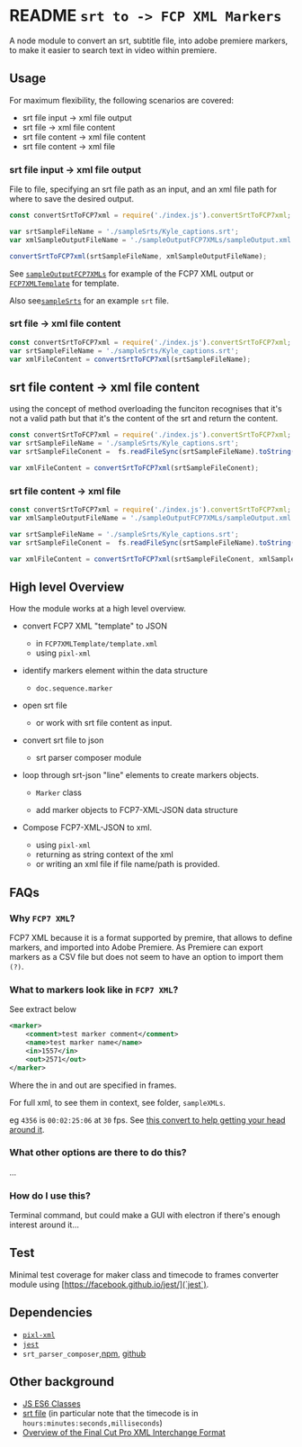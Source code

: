 # README `srt to -> FCP XML Markers`

A node module to convert an srt, subtitle file, into adobe premiere markers, to make it easier to search text in video within premiere. 


## Usage

For maximum flexibility, the following scenarios are covered:

- srt file input -> xml file output 
- srt file  -> xml file content 
- srt file content  -> xml file content
- srt file content  -> xml file  

### srt file input -> xml file output 

File to file, specifying an srt file path as an input, and an xml file path for where to save the desired output. 

```js 
const convertSrtToFCP7xml = require('./index.js').convertSrtToFCP7xml;

var srtSampleFileName = './sampleSrts/Kyle_captions.srt';
var xmlSampleOutputFileName = './sampleOutputFCP7XMLs/sampleOutput.xml';

convertSrtToFCP7xml(srtSampleFileName, xmlSampleOutputFileName);
```

See [`sampleOutputFCP7XMLs`](./sampleOutputFCP7XMLs) for example of the FCP7 XML output or [`FCP7XMLTemplate`](./FCP7XMLTemplate) for template.

Also see[`sampleSrts`]('./sampleSrts') for an example `srt` file.


### srt file  -> xml file content 

```js
const convertSrtToFCP7xml = require('./index.js').convertSrtToFCP7xml;
var srtSampleFileName = './sampleSrts/Kyle_captions.srt';
var xmlFileContent = convertSrtToFCP7xml(srtSampleFileName);
```

## srt file content  -> xml file content 

using the concept of method overloading the funciton recognises that it's not a valid path but that it's the content of the srt and return the content. 

```js
const convertSrtToFCP7xml = require('./index.js').convertSrtToFCP7xml;
var srtSampleFileName = './sampleSrts/Kyle_captions.srt';
var srtSampleFileConent =  fs.readFileSync(srtSampleFileName).toString();

var xmlFileContent = convertSrtToFCP7xml(srtSampleFileConent);
```


### srt file content  -> xml file  


```js
const convertSrtToFCP7xml = require('./index.js').convertSrtToFCP7xml;
var xmlSampleOutputFileName = './sampleOutputFCP7XMLs/sampleOutput.xml';

var srtSampleFileName = './sampleSrts/Kyle_captions.srt';
var srtSampleFileConent =  fs.readFileSync(srtSampleFileName).toString();

var xmlFileContent = convertSrtToFCP7xml(srtSampleFileConent, xmlSampleOutputFileName);
```



## High level Overview 

How the module works at a high level overview.

- convert FCP7 XML "template" to JSON
	- in `FCP7XMLTemplate/template.xml`
	- using `pixl-xml`

- identify markers element within the data structure 
	- `doc.sequence.marker`

- open srt file 
	- or work with srt file content as input. 

- convert srt file to json 
	- srt parser composer module

- loop through srt-json "line" elements to create markers objects. 
	- `Marker` class 

	- add marker objects to FCP7-XML-JSON data structure

- Compose FCP7-XML-JSON to xml.
	- using `pixl-xml`
	- returning as string context of the xml 
	- or writing an xml file if file name/path is provided. 


## FAQs

### Why `FCP7 XML`?
FCP7 XML because it is a format supported by premire, that allows to define markers, and imported into Adobe Premiere. As Premiere can export markers as a CSV file but does not seem to have an option to import them `(?)`.

### What to markers look like in `FCP7 XML`?

See extract below

```xml
<marker>
	<comment>test marker comment</comment>
	<name>test marker name</name>
	<in>1557</in>
	<out>2571</out>
</marker>
```

Where the in and out are specified in frames.

For full xml, to see them in context, see folder, `sampleXMLs`. 

eg `4356` is `00:02:25:06` at `30` fps. See [this convert to help getting your head around it](http://www.zapstudio.net/framecalc/).


### What other options are there to do this?

...

<!-- .... -->


### How do I use this?

Terminal command, but could make a GUI with electron if there's enough interest around it...


## Test

Minimal test coverage for maker class and timecode to frames converter module using [https://facebook.github.io/jest/](`jest`).


## Dependencies

- [`pixl-xml`](https://www.npmjs.com/package/pixl-xml)
- [`jest`](https://facebook.github.io/jest/)
- `srt_parser_composer`,[npm](https://www.npmjs.com/package/srt_parser_composer), [github](https://github.com/pietrop/srtParserComposer)


## Other background 

- [JS ES6 Classes](https://developer.mozilla.org/en-US/docs/Web/JavaScript/Reference/Classes)
- [srt file](https://en.wikipedia.org/wiki/SubRip) (in particular note that the timecode is in `hours:minutes:seconds,milliseconds`)
- [Overview of the Final Cut Pro XML Interchange Format](https://documentation.apple.com/en/finalcutpro/usermanual/index.html#chapter=97%26section=3%26tasks=true)